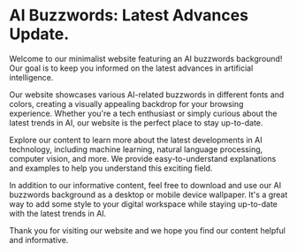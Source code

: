 <!--font:Open Sans-->

# AI Buzzwords: Latest Advances Update.

Welcome to our minimalist website featuring an AI buzzwords background! Our goal is to keep you informed on the latest advances in artificial intelligence.

Our website showcases various AI-related buzzwords in different fonts and colors, creating a visually appealing backdrop for your browsing experience. Whether you're a tech enthusiast or simply curious about the latest trends in AI, our website is the perfect place to stay up-to-date.

Explore our content to learn more about the latest developments in AI technology, including machine learning, natural language processing, computer vision, and more. We provide easy-to-understand explanations and examples to help you understand this exciting field.

In addition to our informative content, feel free to download and use our AI buzzwords background as a desktop or mobile device wallpaper. It's a great way to add some style to your digital workspace while staying up-to-date with the latest trends in AI.

Thank you for visiting our website and we hope you find our content helpful and informative.

<!--

Write me markdown content of website with wallpaper:

"A minimalist design featuring AI-related buzzwords in different fonts and colors"

The header of the page should not be copy of the text but rather a real content of the website which is using this wallpaper.


---


# AI Buzzwords Wallpaper

Welcome to our website featuring a minimalist design with an AI buzzwords wallpaper! 

Our wallpaper showcases various AI-related buzzwords in different fonts and colors, creating a visually appealing and informative backdrop for your desktop or mobile device. Whether you're a tech enthusiast or simply curious about the latest advancements in artificial intelligence, our wallpaper is sure to catch your eye.

Feel free to download and use our AI buzzwords wallpaper as a background for your computer, tablet, or phone. Stay up-to-date with the latest trends and developments in the world of AI while adding some style to your digital workspace.

Thank you for visiting our website and don't forget to check out our other AI-related content!


---


Heading should not include word "wallpaper". The website should not be about the wallpaper itself, wallpaper is just a related background, rewrite whole content.


---


# AI Buzzwords: Stay Up-to-Date with the Latest Advancements

Welcome to our website featuring a minimalist design with an AI buzzwords background! Our goal is to keep you informed and up-to-date on the latest advancements in artificial intelligence.

Our website showcases various AI-related buzzwords in different fonts and colors, creating a visually appealing and informative backdrop for your browsing experience. Whether you're a tech enthusiast or simply curious about the latest trends in AI, our website is sure to catch your eye.

Explore our content to learn more about the latest developments in AI technology, including machine learning, natural language processing, computer vision, and more. We provide easy-to-understand explanations and examples to help you stay informed and engaged with this exciting field.

In addition to our informative content, feel free to download and use our AI buzzwords background as a desktop or mobile device wallpaper. Add some style to your digital workspace while staying up-to-date with the latest trends in AI.

Thank you for visiting our website and we hope you find our content helpful and informative.


---


Heading is too long, rewrite whole content.


---


# AI Buzzwords: Stay Informed on the Latest Advancements

Welcome to our website featuring a minimalist design with an AI buzzwords background! Our goal is to keep you informed on the latest advancements in artificial intelligence.

Our website showcases various AI-related buzzwords in different fonts and colors, creating a visually appealing backdrop for your browsing experience. Whether you're a tech enthusiast or simply curious about the latest trends in AI, our website is the perfect place to stay up-to-date.

Explore our content to learn more about the latest developments in AI technology, including machine learning, natural language processing, computer vision, and more. We provide easy-to-understand explanations and examples to help you understand this exciting field.

In addition to our informative content, feel free to download and use our AI buzzwords background as a desktop or mobile device wallpaper. It's a great way to add some style to your digital workspace while staying up-to-date with the latest trends in AI.

Thank you for visiting our website and we hope you find our content helpful and informative.


---


Heading is too long, rewrite whole content.


---


# AI Buzzwords: Stay Up-to-Date with the Latest Advances

Welcome to our minimalist website featuring an AI buzzwords background! Our goal is to keep you informed on the latest advances in artificial intelligence.

Our website showcases various AI-related buzzwords in different fonts and colors, creating a visually appealing backdrop for your browsing experience. Whether you're a tech enthusiast or simply curious about the latest trends in AI, our website is the perfect place to stay up-to-date.

Explore our content to learn more about the latest developments in AI technology, including machine learning, natural language processing, computer vision, and more. We provide easy-to-understand explanations and examples to help you understand this exciting field.

In addition to our informative content, feel free to download and use our AI buzzwords background as a desktop or mobile device wallpaper. It's a great way to add some style to your digital workspace while staying up-to-date with the latest trends in AI.

Thank you for visiting our website and we hope you find our content helpful and informative.


---


Write me a Google font which is best fitting for the website.

Pick from the list:
- Lato
- Futura
- Great Vibes
- Orbitron
- Inter
- Playfair Display
- Lobster
- Dancing Script
- IBM Plex Sans
- Raleway
- Open Sans
- Poppins
- Exo 2
- Alegreya
- Roboto
- Barlow Condensed
- Montserrat


Write just the font name nothing else.


---


Open Sans

-->
